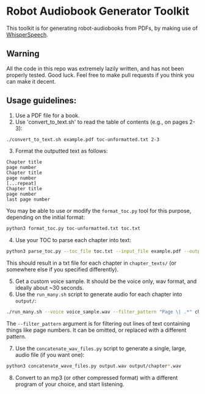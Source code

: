 # Robot Audiobook Generator Toolkit
This toolkit is for generating robot-audiobooks from PDFs, by making use of [WhisperSpeech](https://github.com/collabora/WhisperSpeech).

## Warning
All the code in this repo was extremely lazily written, and has not been properly tested. Good luck. Feel free to make pull requests if you think you can make it decent.

## Usage guidelines:
1. Use a PDF file for a book.
2. Use 'convert_to_text.sh' to read the table of contents (e.g., on pages 2-3):
```sh
./convert_to_text.sh example.pdf toc-unformatted.txt 2-3
```

3. Format the outputted text as follows:
```
Chapter title
page number
Chapter title
page number
[...repeat]
Chapter title
page number
last page number
```
You may be able to use or modify the `format_toc.py` tool for this purpose, depending on the initial format:
```sh
python3 format_toc.py toc-unformatted.txt toc.txt
```

4. Use your TOC to parse each chapter into text:
```sh
python3 parse_toc.py --toc_file toc.txt --input_file example.pdf --output_folder chapter_texts
```
This should result in a txt file for each chapter in `chapter_texts/` (or somewhere else if you specified differently).

5. Get a custom voice sample. It should be the voice only, wav format, and ideally about ~30 seconds.
6. Use the `run_many.sh` script to generate audio for each chapter into `output/`:
```sh
./run_many.sh --voice voice_sample.wav --filter_pattern "Page \| .*" chapter_texts/*.txt
```
The `--filter_pattern` argument is for filtering out lines of text containing things like page numbers. It can be omitted, or replaced with a different pattern.

7. Use the `concatenate_wav_files.py` script to generate a single, large, audio file (if you want one):
```sh
python3 concatenate_wave_files.py output.wav output/chapter*.wav
```

8. Convert to an mp3 (or other compressed format) with a different program of your choice, and start listening.
